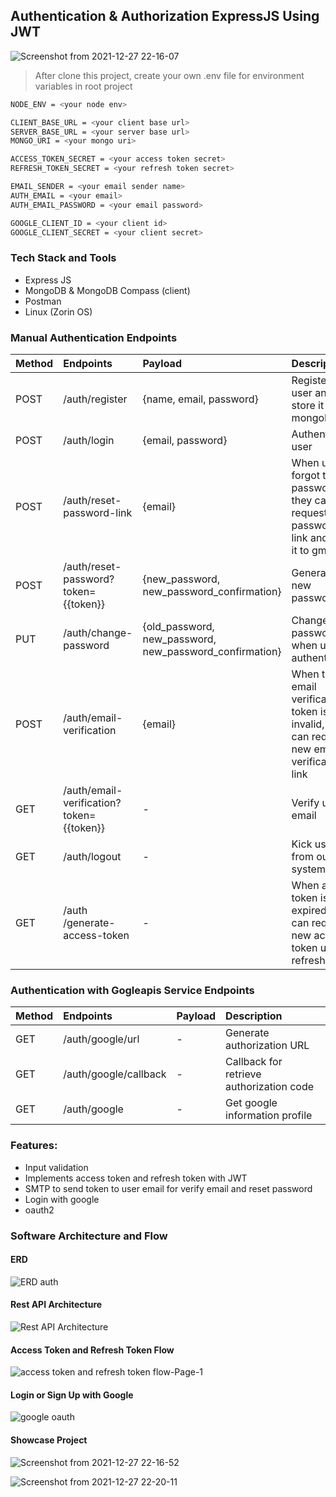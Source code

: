 ## Authentication & Authorization ExpressJS Using JWT

![Screenshot from 2021-12-27 22-16-07](https://user-images.githubusercontent.com/66185022/147479929-150f9e31-8bac-4ff5-9794-2315de864bff.png)

> After clone this project, create your own .env file for environment variables in root project

```bash
NODE_ENV = <your node env>

CLIENT_BASE_URL = <your client base url>
SERVER_BASE_URL = <your server base url>
MONGO_URI = <your mongo uri>

ACCESS_TOKEN_SECRET = <your access token secret>
REFRESH_TOKEN_SECRET = <your refresh token secret>

EMAIL_SENDER = <your email sender name>
AUTH_EMAIL = <your email>
AUTH_EMAIL_PASSWORD = <your email password>

GOOGLE_CLIENT_ID = <your client id>
GOOGLE_CLIENT_SECRET = <your client secret>
```

### Tech Stack and Tools

- Express JS
- MongoDB & MongoDB Compass (client)
- Postman
- Linux (Zorin OS)

### Manual Authentication Endpoints

| Method | Endpoints                                | Payload                                                 | Description                                                                                |
| :----- | :--------------------------------------- | :------------------------------------------------------ | :----------------------------------------------------------------------------------------- |
| POST   | /auth/register                           | {name, email, password}                                 | Register new user and store it into mongoDB                                                |
| POST   | /auth/login                              | {email, password}                                       | Authenticate user                                                                          |
| POST   | /auth/reset-password-link                | {email}                                                 | When user forgot their password, they can request reset password link and send it to gmail |
| POST   | /auth/reset-password?token={{token}}     | {new_password, new_password_confirmation}               | Generate new password                                                                      |
| PUT    | /auth/change-password                    | {old_password, new_password, new_password_confirmation} | Change password when user authenticated                                                    |
| POST   | /auth/email-verification                 | {email}                                                 | When the email verification token is invalid, user can request new email verification link |
| GET    | /auth/email-verification?token={{token}} | -                                                       | Verify user email                                                                          |
| GET    | /auth/logout                             | -                                                       | Kick user from our system                                                                  |
| GET    | /auth /generate-access-token             | -                                                       | When access token is expired, user can request a new access token using refresh token      |

### Authentication with Gogleapis Service Endpoints

| Method | Endpoints             | Payload | Description                              |
| :----- | :-------------------- | :------ | :--------------------------------------- |
| GET    | /auth/google/url      | -       | Generate authorization URL               |
| GET    | /auth/google/callback | -       | Callback for retrieve authorization code |
| GET    | /auth/google          | -       | Get google information profile           |

### Features:

- Input validation
- Implements access token and refresh token with JWT
- SMTP to send token to user email for verify email and reset password
- Login with google
- oauth2

### Software Architecture and Flow

#### ERD

![ERD auth](https://user-images.githubusercontent.com/66185022/147479010-e13437a3-40cf-4fba-9a0e-d8879d5b0dbe.jpg)

#### Rest API Architecture

![Rest API Architecture](https://user-images.githubusercontent.com/66185022/147479146-28d3af7f-180c-4f98-9bb9-807f0159a289.jpg)

#### Access Token and Refresh Token Flow

![access token and refresh token flow-Page-1](https://user-images.githubusercontent.com/66185022/147512980-2b69e160-d1cb-47c0-b6cb-864bf623cf24.jpg)

#### Login or Sign Up with Google

![google oauth](https://user-images.githubusercontent.com/66185022/147479433-db925d5c-1830-42bd-9b9e-ae72dbde037c.png)

#### Showcase Project

![Screenshot from 2021-12-27 22-16-52](https://user-images.githubusercontent.com/66185022/147479990-09cb5a1c-0b20-4055-b956-ce97762fdaa6.png)

![Screenshot from 2021-12-27 22-20-11](https://user-images.githubusercontent.com/66185022/147480274-9a5a6974-37df-4293-b009-ce25d5ebd087.png)
